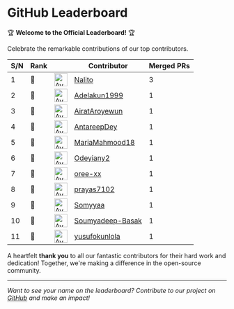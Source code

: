 
# GitHub Leaderboard

🏆 **Welcome to the Official Leaderboard!** 🏆

Celebrate the remarkable contributions of our top contributors.

| S/N | Rank || Contributor | Merged PRs |
|--| ---- | -- |----------- | ---------- |
| 1 | 🥇 | <img src='https://avatars.githubusercontent.com/u/71222572?v=4' alt='Avatar' width='30' height='30'> | [Nalito](https://github.com/Nalito) | 3 |
| 2 | 🥈 | <img src='https://avatars.githubusercontent.com/u/99600634?v=4' alt='Avatar' width='30' height='30'> | [Adelakun1999](https://github.com/Adelakun1999) | 1 |
| 3 | 🥈 | <img src='https://avatars.githubusercontent.com/u/101363447?v=4' alt='Avatar' width='30' height='30'> | [AiratAroyewun](https://github.com/AiratAroyewun) | 1 |
| 4 | 🥈 | <img src='https://avatars.githubusercontent.com/u/76260870?v=4' alt='Avatar' width='30' height='30'> | [AntareepDey](https://github.com/AntareepDey) | 1 |
| 5 | 🥈 | <img src='https://avatars.githubusercontent.com/u/138898543?v=4' alt='Avatar' width='30' height='30'> | [MariaMahmood18](https://github.com/MariaMahmood18) | 1 |
| 6 | 🥈 | <img src='https://avatars.githubusercontent.com/u/108756842?v=4' alt='Avatar' width='30' height='30'> | [Odeyiany2](https://github.com/Odeyiany2) | 1 |
| 7 | 🥈 | <img src='https://avatars.githubusercontent.com/u/111193228?v=4' alt='Avatar' width='30' height='30'> | [oree-xx](https://github.com/oree-xx) | 1 |
| 8 | 🥈 | <img src='https://avatars.githubusercontent.com/u/71717433?v=4' alt='Avatar' width='30' height='30'> | [prayas7102](https://github.com/prayas7102) | 1 |
| 9 | 🥈 | <img src='https://avatars.githubusercontent.com/u/122483422?v=4' alt='Avatar' width='30' height='30'> | [Somyyaa](https://github.com/Somyyaa) | 1 |
| 10 | 🥈 | <img src='https://avatars.githubusercontent.com/u/121816155?v=4' alt='Avatar' width='30' height='30'> | [Soumyadeep-Basak](https://github.com/Soumyadeep-Basak) | 1 |
| 11 | 🥈 | <img src='https://avatars.githubusercontent.com/u/49354382?v=4' alt='Avatar' width='30' height='30'> | [yusufokunlola](https://github.com/yusufokunlola) | 1 |

A heartfelt **thank you** to all our fantastic contributors for their hard work and dedication! Together, we're making a difference in the open-source community.

---

*Want to see your name on the leaderboard? Contribute to our project on [GitHub](https://github.com/mlsanigeria/speak-to-docs) and make an impact!*

